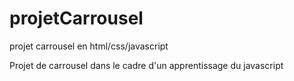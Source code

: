# projetCarrousel
projet carrousel en html/css/javascript

Projet de carrousel dans le cadre d'un apprentissage du javascript
